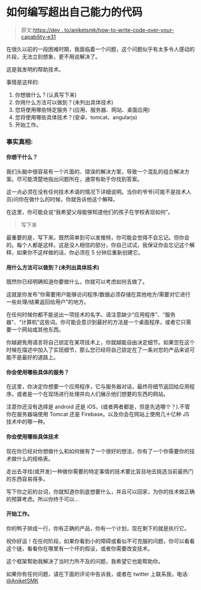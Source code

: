 # 如何编写超出自己能力的代码

> 原文:[https://dev . to/aniketsmk/how-to-write-code-over-your-capability-e31](https://dev.to/aniketsmk/how-to-write-code-beyond-your-ability-e31)

在很久以前的一段困难时期，我面临着一个问题，这个问题似乎有太多令人感动的片段，无法立刻想象，更不用说解决了。

这是我发明的帮助技术。

事情是这样的:

1.  你想做什么？(认真写下来)
2.  你用什么方法可以做到？(未列出具体技术)
3.  您将使用哪些特定服务？(应用、服务器、网站、桌面应用)
4.  您将使用哪些具体技术？(安卓、tomcat、angularjs)
5.  开始工作。

### 事实真相:

#### 你想干什么？

我们头脑中很容易有一个片面的、错误的解决方案，导致一个混乱的组合解决方案。尽可能清楚地指出问题所在，通常有助于你找到答案。

这一点必须在没有任何技术术语的情况下详细说明。当你的爷爷(可能不是技术人员)问你在做什么的时候，你就告诉他这个解释。

在这里，你可能会说“我希望父母能够知道他们的孩子在学校表现如何”。

> 写下来

最重要的是，写下来。既然简单到可以发推特，你可能会觉得不会忘记。但你会的。每个人都是这样。这是没人相信的部分，你自己试试，我保证你会忘记这个解释，如果你不这样做的话，你必须在 5 分钟后重新创建它。

#### 用什么方法可以做到？(未列出具体技术)

既然你已经明确知道你要做什么，你就可以考虑如何去做了。

这就是你发布“你需要用户能够访问程序/数据必须存储在其他地方/需要对它进行一些处理/结果返回给用户”的地方。

在任何时候你都不能说出一项技术的名字。请注意缺少“应用程序”、“服务器”、“计算机”这些词。你可能会意识到最好的方法是一个桌面程序，或者它只需要一个网站或其他东西。

你越避免用语言将自己锁定在某项技术上，你就越能自由决定细节。如果您在这个时候在描述中加入了实现细节，那么您已经将自己锁定在了一条对您的产品来说可能不是最好的道路上。

#### 你会使用哪些具体的服务？

在这里，你决定你想要一个应用程序，它与服务器对话，最终将细节返回给应用程序。或者是一个在现场进行处理并向人们展示他们想要的东西的网站。

注意你还没有选择是 android 还是 iOS，(或者两者都是，但是先选哪个？).不管你在服务器端使用 Tomcat 还是 Firebase。以及你会在网站上使用几十亿种 JS 技术中的哪一种。

#### 你会使用哪些具体技术

现在你已经对你想做什么和如何做有了一个很好的想法，你有了一个你需要你的技术做什么的规格表。

走出去寻找(或开发)一种做你需要的特定事情的技术要比盲目地去挑选当前最热门的东西容易得多。

写下你之前的台词，你就知道你到底想要什么，并且可以回家，为你的技术做正确的预算考虑。所以你终于可以…

#### 开始工作。

你的鸭子排成一行，你有正确的产品，你有一个计划，现在剩下的就是执行它。

祝你好运！在任何阶段，如果你看到小的障碍或看似不可克服的问题，你可以看看这个链，看看你在哪里有一个坏的假设，或者你需要改变技术。

这个框架帮助我解决了当时力所不及的问题，我希望它也能帮助你。

如果你有任何问题，请在下面的评论中告诉我，或者在 twitter 上联系我，电话: [@AniketSMK](https://twitter.com/AniketSMK)